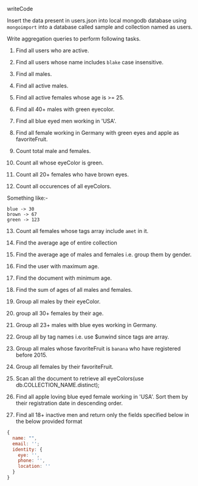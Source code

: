 writeCode

Insert the data present in users.json into local mongodb database using `mongoimport` into a database called sample and collection named as users.

Write aggregation queries to perform following tasks.

1. Find all users who are active.

<!-- db.users.aggregate([ {$match:{isActive:true}} ]).pretty() -->

2. Find all users whose name includes `blake` case insensitive.

<!-- No -->

3. Find all males.

<!-- db.users.aggregate([ {$match:{gender:'male'}} ]).pretty() -->

4. Find all active males.

<!--  db.users.aggregate( [ {$match: {gender:'male',isActive:true} } ] ) -->

5. Find all active females whose age is >= 25.

<!-- db.users.aggregate( [ {$match: {gender:'female',age:{$lt:25}} } ] ) -->

6. Find all 40+ males with green eyecolor.

<!-- db.users.aggregate( [ {$match: {gender:'male',age:{$gte:40},eyeColor:'green'} } ] ).pretty() -->

7. Find all blue eyed men working in 'USA'.

<!-- db.users.aggregate( [ {$match: {gender:"male",eyeColor:"blue",'company.location.country':"USA"} } ] ) -->

8. Find all female working in Germany with green eyes and apple as favoriteFruit.

<!-- db.users.aggregate([{$match:{gender:"female",eyeColor:"blue",'company.location.country':"Germany",favoriteFruit:"apple"} } ] ) -->

9. Count total male and females.

<!-- db.users.aggregate([{$group:{_id:"$gender",count:{$sum:1}}}]) -->

10. Count all whose eyeColor is green.

<!-- db.users.aggregate([{$match:{eyeColor:"green"}}]).pretty() -->

11. Count all 20+ females who have brown eyes.

<!-- db.users.aggregate([{$match:{gender:'female',eyeColor:"brown",age:{$gt:20}}}]) -->

12. Count all occurences of all eyeColors.

<!-- db.users.aggregate([ {$group: { _id:"$eyeColor", count : { $sum:1 }  } } ] ) -->

Something like:-

```
blue -> 30
brown -> 67
green -> 123
```

13. Count all females whose tags array include `amet` in it.

14. Find the average age of entire collection

<!-- db.users.aggregate([{$group:{_id:null,avgAge:{$avg:"$age"}}}]) -->

15. Find the average age of males and females i.e. group them by gender.

<!-- db.users.aggregate([{$group:{_id:'$gender',avgAge:{$avg:"$age"}}}]) -->

16. Find the user with maximum age.

<!-- db.users.aggregate([{$group:{_id:null,maxAge:{$max:"$age"}}}])  -->

17. Find the document with minimum age.

<!-- db.users.aggregate([{$group:{_id:null,minAge:{$min:"$age"}}}]) -->

18. Find the sum of ages of all males and females.

<!-- db.users.aggregate([{$group:{_id:'$gender',count:{$sum:1}}}]) -->

19. Group all males by their eyeColor.

<!-- db.users.aggregate([{$match:{gender:'male'}},{$group:{_id:'$eyeColor',count:{$sum:1}}}]) -->

20. group all 30+ females by their age.

<!-- db.users.aggregate([{$match:{gender:'female',age:{$gt:30}}},{$group:{_id:'$age',count:{$sum:1}}}]) -->

21. Group all 23+ males with blue eyes working in Germany.

<!-- db.users.aggregate([{$match:{gender:'male',age:{$gt:23},eyeColor:'blue','company.location.country':'Germany'}},{$group:{_id:'$age',count:{$sum:1}}}]) -->

22. Group all by tag names i.e. use \$unwind since tags are array.

<!-- db.users.aggregate([{$unwind:'$tags'},{$group:{_id:'$tags',count:{$sum:1}}}]) -->

23. Group all males whose favoriteFruit is `banana` who have registered before 2015.

24. Group all females by their favoriteFruit.

<!-- db.users.aggregate([{$match:{gender:'female'}},{$group:{_id:"$favoriteFruit",count:{$sum:1}}}]) -->

25. Scan all the document to retrieve all eyeColors(use db.COLLECTION_NAME.distinct);

26. Find all apple loving blue eyed female working in 'USA'. Sort them by their registration date in descending order.

27. Find all 18+ inactive men and return only the fields specified below in the below provided format

```js
{
  name: "",
  email: '';
  identity: {
    eye: '',
    phone: '',
    location: ''
  }
}
```
